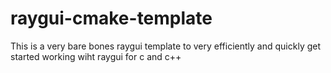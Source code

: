 # raygui-cmake-template
 This is a very bare bones raygui template to very efficiently and quickly get started working wiht raygui for c and c++
